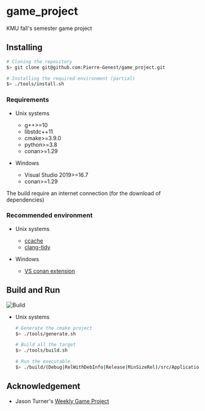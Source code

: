 # game_project

KMU fall's semester game project

## Installing

```sh
# Cloning the repository
$> git clone git@github.com:Pierre-Genest/game_project.git

# Installing the required environment (partial)
$> ./tools/install.sh
```

### Requirements

* Unix systems

    * g++>=10
    * libstdc++11
    * cmake>=3.9.0
    * python>=3.8
    * conan>=1.29

* Windows

    * Visual Studio 2019>=16.7
    * conan>=1.29

The build require an internet connection (for the download of dependencies)

### Recommended environment

* Unix systems

    * [ccache](https://ccache.dev/)
    * [clang-tidy](https://clang.llvm.org/extra/clang-tidy/)

* Windows

    * [VS conan extension](https://blog.conan.io/2019/06/17/Conan-extension-for-Visual-Studio.html)

## Build and Run

![Build](https://github.com/Pierre-Genest/game_project/workflows/C++%20CMake%20Build/badge.svg)

* Unix systems

    ```sh
    # Generate the cmake project
    $> ./tools/generate.sh

    # Build all the target
    $> ./tools/build.sh

    # Run the executable
    $> ./build/(Debug|RelWithDebInfo|Release|MinSizeRel)/src/Application/app
    ```

## Acknowledgement

* Jason Turner's [Weekly Game Project](https://github.com/lefticus/cpp_weekly_game_project)
